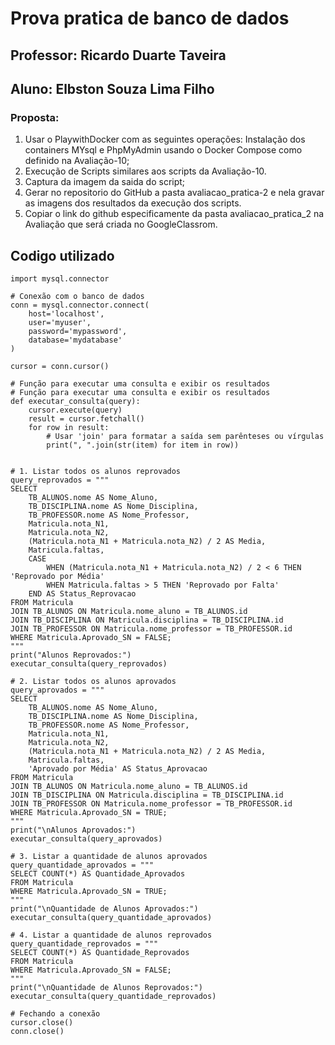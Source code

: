 # Prova pratica de banco de dados
## Professor: Ricardo Duarte Taveira
## Aluno: Elbston Souza Lima Filho
### Proposta: 
1) Usar o PlaywithDocker com as seguintes operações: 
Instalação dos containers MYsql e PhpMyAdmin usando  o Docker Compose como definido na Avaliação-10;
2) Execução de Scripts similares aos scripts da Avaliação-10. 
3) Captura da imagem da saida do script;
4) Gerar no repositorio do GitHub a pasta avaliacao_pratica-2 e nela gravar as imagens dos resultados da execução dos scripts.
5) Copiar o link do github especificamente da pasta avaliacao_pratica_2 na Avaliação que será criada no GoogleClassrom.
## Codigo utilizado
```
import mysql.connector

# Conexão com o banco de dados
conn = mysql.connector.connect(
    host='localhost',
    user='myuser',
    password='mypassword',
    database='mydatabase'
)

cursor = conn.cursor()

# Função para executar uma consulta e exibir os resultados
# Função para executar uma consulta e exibir os resultados
def executar_consulta(query):
    cursor.execute(query)
    result = cursor.fetchall()
    for row in result:
        # Usar 'join' para formatar a saída sem parênteses ou vírgulas
        print(", ".join(str(item) for item in row))


# 1. Listar todos os alunos reprovados
query_reprovados = """
SELECT 
    TB_ALUNOS.nome AS Nome_Aluno, 
    TB_DISCIPLINA.nome AS Nome_Disciplina, 
    TB_PROFESSOR.nome AS Nome_Professor, 
    Matricula.nota_N1, 
    Matricula.nota_N2, 
    (Matricula.nota_N1 + Matricula.nota_N2) / 2 AS Media, 
    Matricula.faltas, 
    CASE 
        WHEN (Matricula.nota_N1 + Matricula.nota_N2) / 2 < 6 THEN 'Reprovado por Média' 
        WHEN Matricula.faltas > 5 THEN 'Reprovado por Falta' 
    END AS Status_Reprovacao
FROM Matricula
JOIN TB_ALUNOS ON Matricula.nome_aluno = TB_ALUNOS.id
JOIN TB_DISCIPLINA ON Matricula.disciplina = TB_DISCIPLINA.id
JOIN TB_PROFESSOR ON Matricula.nome_professor = TB_PROFESSOR.id
WHERE Matricula.Aprovado_SN = FALSE;
"""
print("Alunos Reprovados:")
executar_consulta(query_reprovados)

# 2. Listar todos os alunos aprovados
query_aprovados = """
SELECT 
    TB_ALUNOS.nome AS Nome_Aluno, 
    TB_DISCIPLINA.nome AS Nome_Disciplina, 
    TB_PROFESSOR.nome AS Nome_Professor, 
    Matricula.nota_N1, 
    Matricula.nota_N2, 
    (Matricula.nota_N1 + Matricula.nota_N2) / 2 AS Media, 
    Matricula.faltas, 
    'Aprovado por Média' AS Status_Aprovacao
FROM Matricula
JOIN TB_ALUNOS ON Matricula.nome_aluno = TB_ALUNOS.id
JOIN TB_DISCIPLINA ON Matricula.disciplina = TB_DISCIPLINA.id
JOIN TB_PROFESSOR ON Matricula.nome_professor = TB_PROFESSOR.id
WHERE Matricula.Aprovado_SN = TRUE;
"""
print("\nAlunos Aprovados:")
executar_consulta(query_aprovados)

# 3. Listar a quantidade de alunos aprovados
query_quantidade_aprovados = """
SELECT COUNT(*) AS Quantidade_Aprovados
FROM Matricula
WHERE Matricula.Aprovado_SN = TRUE;
"""
print("\nQuantidade de Alunos Aprovados:")
executar_consulta(query_quantidade_aprovados)

# 4. Listar a quantidade de alunos reprovados
query_quantidade_reprovados = """
SELECT COUNT(*) AS Quantidade_Reprovados
FROM Matricula
WHERE Matricula.Aprovado_SN = FALSE;
"""
print("\nQuantidade de Alunos Reprovados:")
executar_consulta(query_quantidade_reprovados)

# Fechando a conexão
cursor.close()
conn.close()
```

